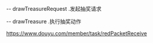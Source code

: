 -- drawTreasureRequest
 .发起抽奖请求
 
-- drawTreasure
 .执行抽奖动作
 
 https://www.douyu.com/member/task/redPacketReceive